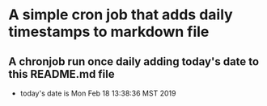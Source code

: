 A simple cron job that adds daily timestamps to markdown file
============================================================
## A chronjob run once daily adding today's date to this README.md file
* today's date is Mon Feb 18 13:38:36 MST 2019
